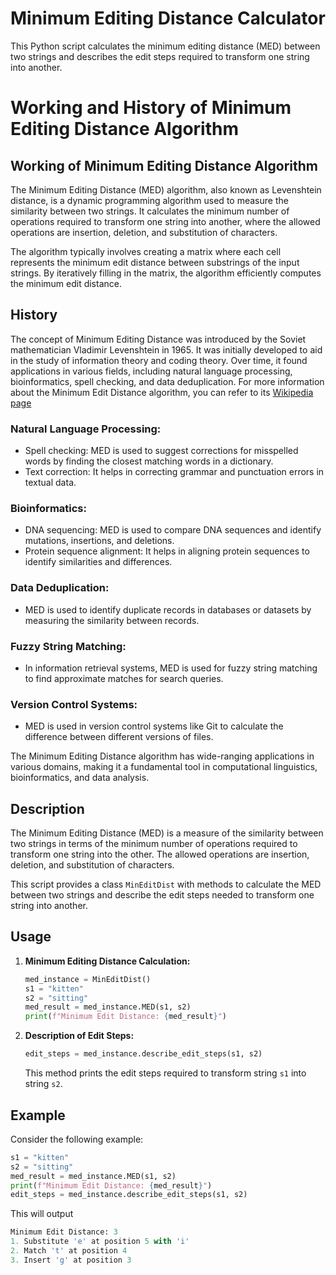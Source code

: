 # Minimum Editing Distance Calculator

This Python script calculates the minimum editing distance (MED) between two strings and describes the edit steps required to transform one string into another.

# Working and History of Minimum Editing Distance Algorithm

## Working of Minimum Editing Distance Algorithm

The Minimum Editing Distance (MED) algorithm, also known as Levenshtein distance, is a dynamic programming algorithm used to measure the similarity between two strings. It calculates the minimum number of operations required to transform one string into another, where the allowed operations are insertion, deletion, and substitution of characters.

The algorithm typically involves creating a matrix where each cell represents the minimum edit distance between substrings of the input strings. By iteratively filling in the matrix, the algorithm efficiently computes the minimum edit distance.

## History

The concept of Minimum Editing Distance was introduced by the Soviet mathematician Vladimir Levenshtein in 1965. It was initially developed to aid in the study of information theory and coding theory. Over time, it found applications in various fields, including natural language processing, bioinformatics, spell checking, and data deduplication.
For more information about the Minimum Edit Distance algorithm, you can refer to its [Wikipedia page](https://en.wikipedia.org/wiki/Levenshtein_distance#:~:text=Informally%2C%20the%20Levenshtein%20distance%20between,considered%20this%20distance%20in%201965.)

### Natural Language Processing:
- Spell checking: MED is used to suggest corrections for misspelled words by finding the closest matching words in a dictionary.
- Text correction: It helps in correcting grammar and punctuation errors in textual data.

### Bioinformatics:
- DNA sequencing: MED is used to compare DNA sequences and identify mutations, insertions, and deletions.
- Protein sequence alignment: It helps in aligning protein sequences to identify similarities and differences.

### Data Deduplication:
- MED is used to identify duplicate records in databases or datasets by measuring the similarity between records.

### Fuzzy String Matching:
- In information retrieval systems, MED is used for fuzzy string matching to find approximate matches for search queries.

### Version Control Systems:
- MED is used in version control systems like Git to calculate the difference between different versions of files.

The Minimum Editing Distance algorithm has wide-ranging applications in various domains, making it a fundamental tool in computational linguistics, bioinformatics, and data analysis.



## Description

The Minimum Editing Distance (MED) is a measure of the similarity between two strings in terms of the minimum number of operations required to transform one string into the other. The allowed operations are insertion, deletion, and substitution of characters.

This script provides a class `MinEditDist` with methods to calculate the MED between two strings and describe the edit steps needed to transform one string into another.

## Usage

1. **Minimum Editing Distance Calculation:**
    ```python
    med_instance = MinEditDist()
    s1 = "kitten"
    s2 = "sitting"
    med_result = med_instance.MED(s1, s2)
    print(f"Minimum Edit Distance: {med_result}")
    ```

2. **Description of Edit Steps:**
    ```python
    edit_steps = med_instance.describe_edit_steps(s1, s2)
    ```

    This method prints the edit steps required to transform string `s1` into string `s2`.

## Example

Consider the following example:
```python
s1 = "kitten"
s2 = "sitting"
med_result = med_instance.MED(s1, s2)
print(f"Minimum Edit Distance: {med_result}")
edit_steps = med_instance.describe_edit_steps(s1, s2)
```
This will output

```python
Minimum Edit Distance: 3
1. Substitute 'e' at position 5 with 'i'
2. Match 't' at position 4
3. Insert 'g' at position 3
```
